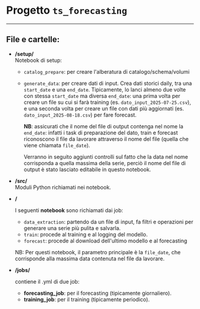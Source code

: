 # Progetto `ts_forecasting`


---

## File e cartelle:

- **/setup/**  
  Notebook di setup:
  - `catalog_prepare`: per creare l'alberatura di catalogo/schema/volumi
  - `generate_data`: per creare dati di input. Crea dati storici daily, tra una `start_date` e una `end_date`. Tipicamente, lo lanci almeno due volte con stessa `start_date` ma diversa `end_date`: una prima volta per creare un file su cui si farà training (es. `dato_input_2025-07-25.csv`), e una seconda volta per creare un file con dati più aggiornati (es. `dato_input_2025-08-18.csv`) per fare forecast.
  
    **NB**: assicurati che il nome del file di output contenga nel nome la `end_date`: infatti i task di preparazione del dato, train e forecast riconoscono il file da lavorare attraverso il nome del file (quella che viene chiamata `file_date`). 
    
    Verranno in seguito  aggiunti controlli sul fatto che la data nel nome corrisponda a quella massima della serie, perciò il nome del file di output è stato lasciato editabile in questo notebook.


- **/src/**  
  Moduli Python richiamati nei notebook. 

- **/**

  I seguenti **notebook** sono richiamati dai job:
  - `data_extraction`: partendo da un file di input, fa filtri e operazioni per generare una serie più pulita e salvarla.
  - `train`: procede al training e al logging del modello.
  - `forecast`: procede al download dell'ultimo modello e al forecasting
  
  NB: Per questi notebook, il parametro principale è la `file_date`, che corrisponde alla massima data contenuta nel file da lavorare.

- **/jobs/**

  contiene il .yml di due job:
  -  **forecasting_job**: per il forecasting (tipicamente giornaliero).
  -  **training_job**: per il training (tipicamente periodico).

